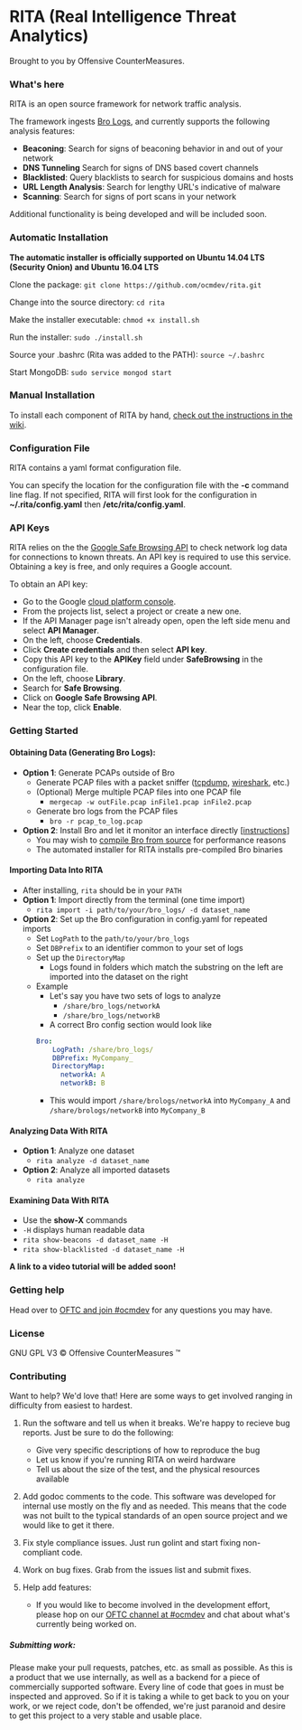 # RITA (Real Intelligence Threat Analytics)

Brought to you by Offensive CounterMeasures.

### What's here

RITA is an open source framework for network traffic analysis.

The framework ingests [Bro Logs](https://www.bro.org/), and currently supports the following analysis features:
 - **Beaconing**: Search for signs of beaconing behavior in and out of your network
 - **DNS Tunneling** Search for signs of DNS based covert channels
 - **Blacklisted**: Query blacklists to search for suspicious domains and hosts
 - **URL Length Analysis**: Search for lengthy URL's indicative of malware
 - **Scanning**: Search for signs of port scans in your network

Additional functionality is being developed and will be included soon.

### Automatic Installation
**The automatic  installer is officially supported on Ubuntu 14.04 LTS (Security Onion) and Ubuntu 16.04 LTS**

Clone the package:
`git clone https://github.com/ocmdev/rita.git`

Change into the source directory: `cd rita`

Make the installer executable: `chmod +x install.sh`

Run the installer: `sudo ./install.sh`

Source your .bashrc (Rita was added to the PATH): `source ~/.bashrc`

Start MongoDB: `sudo service mongod start`

### Manual Installation
To install each component of RITA by hand, [check out the instructions in the wiki](https://github.com/ocmdev/rita/wiki/Installation).

### Configuration File
RITA contains a yaml format configuration file.

You can specify the location for the configuration file with the **-c** command line flag. If not specified, RITA will first look for the configuration in **~/.rita/config.yaml** then **/etc/rita/config.yaml**.


### API Keys
RITA relies on the the [Google Safe Browsing API](https://developers.google.com/safe-browsing/) to check network log data for connections to known threats. An API key is required to use this service. Obtaining a key is free, and only requires a Google account.

To obtain an API key:
  * Go to the Google [cloud platform console](https://console.cloud.google.com/).
  * From the projects list, select a project or create a new one.
  * If the API Manager page isn't already open, open the left side menu and select **API Manager**.
  * On the left, choose **Credentials**.
  * Click **Create credentials** and then select **API key**.
  * Copy this API key to the **APIKey** field under **SafeBrowsing** in the configuration file.
  * On the left, choose **Library**.
  * Search for **Safe Browsing**.
  * Click on **Google Safe Browsing API**.
  * Near the top, click **Enable**.

### Getting Started
#### Obtaining Data (Generating Bro Logs):
  * **Option 1**: Generate PCAPs outside of Bro
    * Generate PCAP files with a packet sniffer ([tcpdump](http://www.tcpdump.org/), [wireshark](https://www.wireshark.org/), etc.)
    * (Optional) Merge multiple PCAP files into one PCAP file
      * `mergecap -w outFile.pcap inFile1.pcap inFile2.pcap`
    * Generate bro logs from the PCAP files
      * `bro -r pcap_to_log.pcap`
  * **Option 2**: Install Bro and let it monitor an interface directly [[instructions](https://www.bro.org/sphinx/quickstart/)]
      * You may wish to [compile Bro from source](https://www.bro.org/sphinx/install/install.html) for performance reasons
      * The automated installer for RITA installs pre-compiled Bro binaries

#### Importing Data Into RITA
  * After installing, `rita` should be in your `PATH`
  * **Option 1**: Import directly from the terminal (one time import)
    * `rita import -i path/to/your/bro_logs/ -d dataset_name`
  * **Option 2**: Set up the Bro configuration in config.yaml for repeated imports
    * Set `LogPath` to the `path/to/your/bro_logs`
    * Set `DBPrefix` to an identifier common to your set of logs
    * Set up the `DirectoryMap`
      * Logs found in folders which match the substring on the left are imported
      into  the dataset on the right
    * Example
      * Let's say you have two sets of logs to analyze
        * `/share/bro_logs/networkA`
        * `/share/bro_logs/networkB`
      * A correct Bro config section would look like
      ```yaml
      Bro:
          LogPath: /share/bro_logs/
          DBPrefix: MyCompany_
          DirectoryMap:
            networkA: A
            networkB: B
      ```
      * This would import `/share/brologs/networkA` into `MyCompany_A` and
      `/share/brologs/networkB` into `MyCompany_B`


#### Analyzing Data With RITA
  * **Option 1**: Analyze one dataset
    * `rita analyze -d dataset_name`
  * **Option 2**: Analyze all imported datasets
    * `rita analyze`

#### Examining Data With RITA
  * Use the **show-X** commands
  * `-H` displays human readable data
  * `rita show-beacons -d dataset_name -H`
  * `rita show-blacklisted -d dataset_name -H`

**A link to a video tutorial will be added soon!**

### Getting help
Head over to [OFTC and join #ocmdev](https://webchat.oftc.net/?channels=ocmdev) for any questions you may have.

### License
GNU GPL V3
&copy; Offensive CounterMeasures &trade;

### Contributing

Want to help? We'd love that! Here are some ways to get involved ranging in
difficulty from easiest to hardest.

1. Run the software and tell us when it breaks. We're happy to recieve bug
reports. Just be sure to do the following:
  	* Give very specific descriptions of how to reproduce the bug
  	* Let us know if you're running RITA on weird hardware
  	* Tell us about the size of the test, and the physical resources available

1. Add godoc comments to the code. This software was developed for internal use
mostly on the fly and as needed. This means that the code was not built to the
typical standards of an open source project and we would like to get it there.

1. Fix style compliance issues. Just run golint and start fixing non-compliant
code.

1. Work on bug fixes. Grab from the issues list and submit fixes.

1. Help add features:
  	* If you would like to become involved in the development effort, please hop on our
[OFTC channel at #ocmdev](https://webchat.oftc.net/?channels=ocmdev) and chat about what's currently being worked on.

##### Submitting work:
Please make your pull requests, patches, etc. as small as possible. As this is a product that
we use internally, as well as a backend for a piece of commercially supported software. Every line of code that goes in must be inspected and approved. So if it is taking a while to get back to you on your work, or we reject code, don't be
offended, we're just paranoid and desire to get this project to a very stable and usable place.

